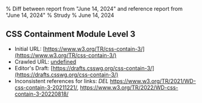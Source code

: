% Diff between report from "June 14, 2024" and reference report from "June 14, 2024"
% Strudy
% June 14, 2024

## CSS Containment Module Level 3

- Initial URL: [https://www.w3.org/TR/css-contain-3/](https://www.w3.org/TR/css-contain-3/)
- Crawled URL: [undefined](undefined)
- Editor's Draft: [https://drafts.csswg.org/css-contain-3/](https://drafts.csswg.org/css-contain-3/)
- Inconsistent references for links: *DEL* https://www.w3.org/TR/2021/WD-css-contain-3-20211221/, https://www.w3.org/TR/2022/WD-css-contain-3-20220818/



